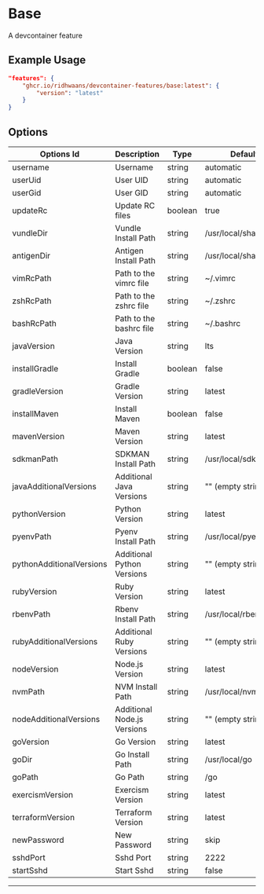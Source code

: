 
# Base

A devcontainer feature

## Example Usage

```json
"features": {
    "ghcr.io/ridhwaans/devcontainer-features/base:latest": {
        "version": "latest"
    }
}
```

## Options

| Options Id               | Description                                       | Type    | Default Value                   |
|--------------------------|---------------------------------------------------|---------|---------------------------------|
| username                 | Username                                          | string  | automatic                       |
| userUid                  | User UID                                          | string  | automatic                       |
| userGid                  | User GID                                          | string  | automatic                       |
| updateRc                 | Update RC files                                   | boolean | true                            |
| vundleDir                | Vundle Install Path                               | string  | /usr/local/share/vim/bundle     |
| antigenDir               | Antigen Install Path                              | string  | /usr/local/share/zsh/bundle     |
| vimRcPath                | Path to the vimrc file                            | string  | ~/.vimrc                        |
| zshRcPath                | Path to the zshrc file                            | string  | ~/.zshrc                        |
| bashRcPath               | Path to the bashrc file                           | string  | ~/.bashrc                       |
| javaVersion              | Java Version                                      | string  | lts                             |
| installGradle            | Install Gradle                                    | boolean | false                           |
| gradleVersion            | Gradle Version                                    | string  | latest                          |
| installMaven             | Install Maven                                     | boolean | false                           |
| mavenVersion             | Maven Version                                     | string  | latest                          |
| sdkmanPath               | SDKMAN Install Path                               | string  | /usr/local/sdkman               |
| javaAdditionalVersions   | Additional Java Versions                          | string  | "" (empty string)               |
| pythonVersion            | Python Version                                    | string  | latest                          |
| pyenvPath                | Pyenv Install Path                                | string  | /usr/local/pyenv                |
| pythonAdditionalVersions | Additional Python Versions                        | string  | "" (empty string)               |
| rubyVersion              | Ruby Version                                      | string  | latest                          |
| rbenvPath                | Rbenv Install Path                                | string  | /usr/local/rbenv                |
| rubyAdditionalVersions   | Additional Ruby Versions                          | string  | "" (empty string)               |
| nodeVersion              | Node.js Version                                   | string  | latest                          |
| nvmPath                  | NVM Install Path                                  | string  | /usr/local/nvm                  |
| nodeAdditionalVersions   | Additional Node.js Versions                       | string  | "" (empty string)               |
| goVersion                | Go Version                                        | string  | latest                          |
| goDir                    | Go Install Path                                   | string  | /usr/local/go                   |
| goPath                   | Go Path                                           | string  | /go                             |
| exercismVersion          | Exercism Version                                  | string  | latest                          |
| terraformVersion         | Terraform Version                                 | string  | latest                          |
| newPassword              | New Password                                      | string  | skip                            |
| sshdPort                 | Sshd Port                                         | string  | 2222                            |
| startSshd                | Start Sshd                                        | string  | false                           |

---
